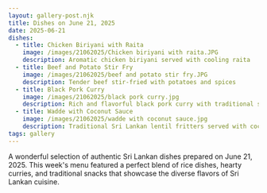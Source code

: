 ```yaml
---
layout: gallery-post.njk
title: Dishes on June 21, 2025
date: 2025-06-21
dishes:
  - title: Chicken Biriyani with Raita
    image: /images/21062025/Chicken biriyani with raita.JPG
    description: Aromatic chicken biriyani served with cooling raita
  - title: Beef and Potato Stir Fry
    image: /images/21062025/beef and potato stir fry.JPG
    description: Tender beef stir-fried with potatoes and spices
  - title: Black Pork Curry
    image: /images/21062025/black pork curry.jpg
    description: Rich and flavorful black pork curry with traditional spices
  - title: Wadde with Coconut Sauce
    image: /images/21062025/wadde with coconut sauce.jpg
    description: Traditional Sri Lankan lentil fritters served with coconut sauce
tags: gallery
---
```


A wonderful selection of authentic Sri Lankan dishes prepared on June 21, 2025. This week's menu featured a perfect blend of rice dishes, hearty curries, and traditional snacks that showcase the diverse flavors of Sri Lankan cuisine.